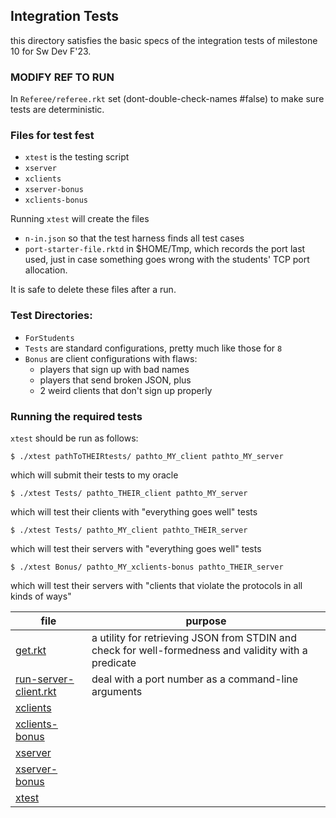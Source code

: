 ## Integration Tests

this directory satisfies the basic specs of the integration tests of milestone 10 for Sw Dev F'23.

### MODIFY REF TO RUN

In `Referee/referee.rkt` set (dont-double-check-names #false) to make sure tests are deterministic. 


### Files for test fest

- `xtest` is the testing script 
- `xserver` 
- `xclients`
- `xserver-bonus` 
- `xclients-bonus`

Running `xtest` will create the files 

- `n-in.json` so that the test harness finds all test cases 
- `port-starter-file.rktd` in $HOME/Tmp, which records the port last used, 
  just in case something goes wrong with the students' TCP port allocation.

It is safe to delete these files after a run.  

### Test Directories:

- `ForStudents` 
- `Tests` are standard configurations, pretty much like those for `8`
- `Bonus` are client configurations with flaws:
  - players that sign up with bad names
  - players that send broken JSON, plus
  - 2 weird clients that don't sign up properly
  
### Running the required tests

`xtest` should be run as follows: 

```
$ ./xtest pathToTHEIRtests/ pathto_MY_client pathto_MY_server 
```
which will submit their tests to my oracle

```
$ ./xtest Tests/ pathto_THEIR_client pathto_MY_server 
```
which will test their clients with "everything goes well" tests

```
$ ./xtest Tests/ pathto_MY_client pathto_THEIR_server
```
which will test their servers with "everything goes well" tests

```
$ ./xtest Bonus/ pathto_MY_xclients-bonus pathto_THEIR_server
```
which will test their servers with "clients that violate the protocols
in all kinds of ways" 

| file | purpose |
|--------------------- | ------- |
| [get.rkt](get.rkt) | a utility for retrieving JSON from STDIN and check for well-formedness and validity with a predicate | 
| [run-server-client.rkt](run-server-client.rkt) | deal with a port number as a command-line arguments | 
| [xclients](xclients) |  | 
| [xclients-bonus](xclients-bonus) |  | 
| [xserver](xserver) |  | 
| [xserver-bonus](xserver-bonus) |  | 
| [xtest](xtest) |  | 
